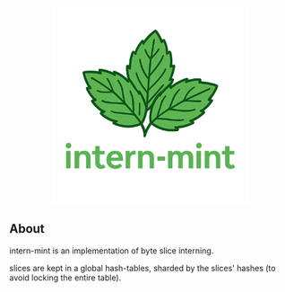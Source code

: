 <p align="center">
  <img src="logo.png" alt="intern-mint" width="350">
</p>

## About
intern-mint is an implementation of byte slice interning.

slices are kept in a global hash-tables, sharded by the slices' hashes (to avoid locking the entire table).
